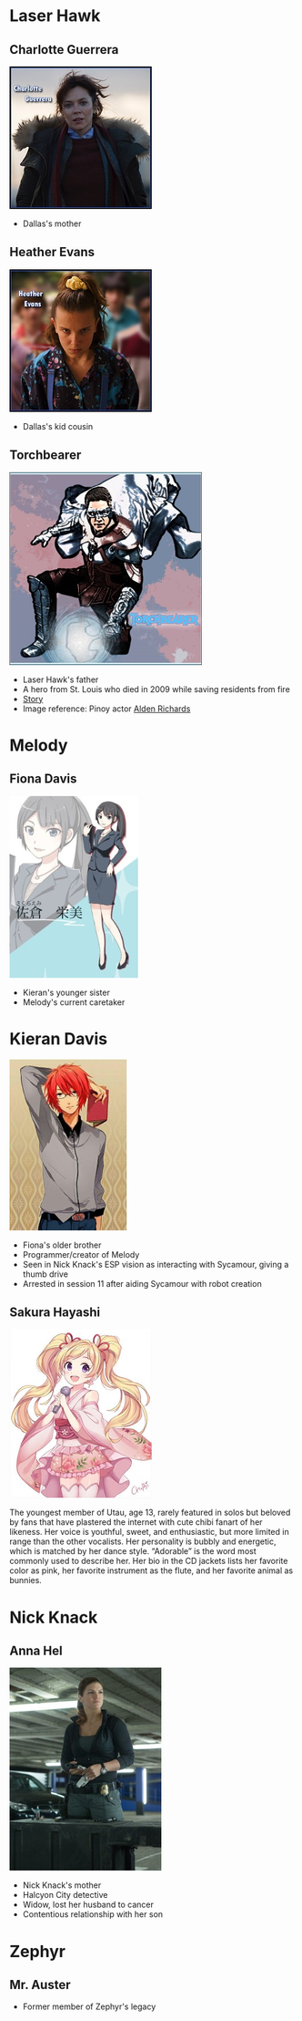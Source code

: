 <!-- TITLE: Friends and Family -->
<!-- SUBTITLE: A quick summary of Friends and Family -->
# Laser Hawk
## Charlotte Guerrera
![Charlotte Guerrera](/uploads/sycamour-friends-family/charlotte-guerrera.jpg "Charlotte Guerrera")

* Dallas's mother
## Heather Evans
![Heather Evans](/uploads/sycamour-friends-family/heather-evans.jpg "Heather Evans")
* Dallas's kid cousin
## Torchbearer
![Torchbearer](/uploads/sycamour-friends-family/torchbearer.jpg "Torchbearer")

* Laser Hawk's father
* A hero from St. Louis who died in 2009 while saving residents from fire
* [Story](https://drive.google.com/file/d/1SK1pQ5_x1E1UuPojcSTuRoBD240q6eOm/view)
* Image reference: Pinoy actor [Alden Richards](https://en.wikipedia.org/wiki/Alden_Richards)
# Melody
## Fiona Davis
![Fiona Davis](/uploads/sycamour/fiona-davis.jpg "Fiona Davis")

* Kieran's younger sister
* Melody's current caretaker

# Kieran Davis
![Kieran Davis](/uploads/sycamour/kieran-davis.jpg "Kieran Davis")

* Fiona's older brother
* Programmer/creator of Melody
* Seen in Nick Knack's ESP vision as interacting with Sycamour, giving a thumb drive
* Arrested in session 11 after aiding Sycamour with robot creation
## Sakura Hayashi
![Sakura Hayashi](/uploads/sycamour-friends-family/sakura-hayashi.jpg "Sakura Hayashi")

The youngest member of Utau, age 13, rarely featured in solos but beloved by fans that have plastered the internet with cute chibi fanart of her likeness.  Her voice is youthful, sweet, and enthusiastic, but more limited in range than the other vocalists.  Her personality is bubbly and energetic, which is matched by her dance style.  “Adorable” is the word most commonly used to describe her.  Her bio in the CD jackets lists her favorite color as pink, her favorite instrument as the flute, and her favorite animal as bunnies.
# Nick Knack
## Anna Hel
![Anna Hel](/uploads/sycamour/anna-hel.jpg "Anna Hel")

* Nick Knack's mother
* Halcyon City detective
* Widow, lost her husband to cancer
* Contentious relationship with her son

# Zephyr
## Mr. Auster
* Former member of Zephyr's legacy